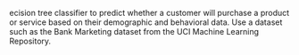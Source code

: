 ecision tree classifier to predict whether a
customer will purchase a product or service based on their
demographic and behavioral data. Use a dataset such as
the Bank Marketing dataset from the UCI Machine Learning
Repository.
